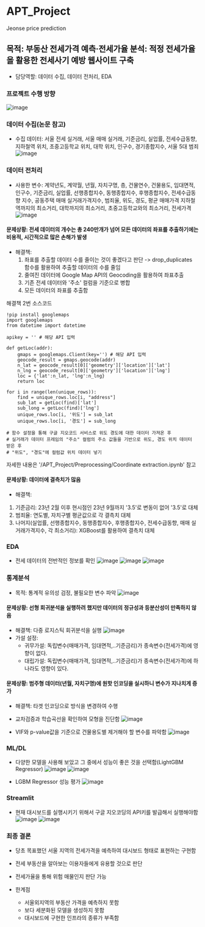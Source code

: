 # APT_Project
Jeonse price prediction

## 목적: 부동산 전세가격 예측·전세가율 분석: 적정 전세가율을 활용한 전세사기 예방 웹사이트 구축
- 담당역할: 데이터 수집, 데이터 전처리, EDA

### 프로젝트 수행 방향
![image](https://github.com/HSYhrae/APT_Project/assets/139428828/6a6a1cee-3bcb-4b1a-8623-2303eb2ac5fa)

### 데이터 수집(논문 참고)
- 수집 데이터: 서울 전세 실거래, 서울 매매 실거래, 기준금리, 실업률, 전세수급동향, 지하철역 위치, 초중고등학교 위치, 대학 위치, 인구수, 경기종합지수, 서울 5대 범죄
![image](https://github.com/HSYhrae/APT_Project/assets/139428828/08ac498b-1ee7-4b92-812c-0182a8e8ff4f)

### 데이터 전처리
- 사용한 변수: 계약년도, 계약월, 년월, 자치구명, 층, 건물연수, 건물용도, 임대면적, 인구수, 기준금리, 실업률, 선행종합지수, 동행종합지수, 후행종합지수, 전세수급동향 지수, 공동주택 매매 실거래가격지수, 범죄율, 위도, 경도, 평균 매매가격
지하철역까지의 최소거리, 대학까지의 최소거리, 초중고등학교와의 최소거리, 전세가격
![image](https://github.com/HSYhrae/APT_Project/assets/139428828/c33ea036-f7df-4a0e-a843-1bb61eb3c742)
#### 문제상황: 전세 데이터의 개수는 총 240만개가 넘어 모든 데이터의 좌표를 추출하기에는 비용적, 시간적으로 많은 손해가 발생
- 해결책:
  1. 좌표를 추출할 데이터 수를 줄이는 것이 좋겠다고 판단 -> drop_duplicates 함수를 활용하여 추출할 데이터의 수를 줄임
  2. 줄여진 데이터에 Google Map API의 Geocoding을 활용하여 좌표추출
  3. 기존 전세 데이터와 '주소' 컬럼을 기준으로 병합
  4. 모든 데이터의 좌표를 추출함
 
해결책 2번 소스코드
```
!pip install googlemaps
import googlemaps
from datetime import datetime

apikey = '' # 해당 API 입력

def getLoc(addr):
    gmaps = googlemaps.Client(key='') # 해당 API 입력
    geocode_result = gmaps.geocode(addr)
    n_lat = geocode_result[0]['geometry']['location']['lat']
    n_lng = geocode_result[0]['geometry']['location']['lng']
    loc = {'lat':n_lat, 'lng':n_lng}
    return loc

for i in range(len(unique_rows)):
    find = unique_rows.loc[i, "address"]
    sub_lat = getLoc(find)['lat']
    sub_long = getLoc(find)['lng']
    unique_rows.loc[i, '위도'] = sub_lat
    unique_rows.loc[i, '경도'] = sub_long

# 함수 설정을 통해 구글 지오코드 서비스로 위도 경도에 대한 데이터 가져온 후
# 실거래가 데이터 프레임의 "주소" 컬럼의 주소 값들을 기반으로 위도, 경도 위치 데이터 받은 후
# "위도", "경도"에 컬럼값 위치 데이터 넣기
```
자세한 내용은 '/APT_Project/Preprocessing/Coordinate extraction.ipynb' 참고  

#### 문제상황: 데이터에 결측치가 많음
- 해결책:
1. 기준금리: 23년 2월 이후 현시점인 23년 9월까지 '3.5'로 변동이 없어 '3.5'로 대체
2. 범죄율: 연도별, 자치구별 평균값으로 각 결측치 대체
3. 나머지(실업률, 선행종합지수, 동행종합지수, 후행종합지수, 전세수급동향, 매매 실거래가격지수, 각 최소거리): XGBoost를 활용하여 결측치 대체


### EDA
- 전세 데이터의 전반적인 정보를 확인
![image](https://github.com/HSYhrae/APT_Project/assets/139428828/5971044d-d7b8-41b0-883c-de8666700800)
![image](https://github.com/HSYhrae/APT_Project/assets/139428828/be4efff6-be05-4708-b345-c5da63e6dfd7)
![image](https://github.com/HSYhrae/APT_Project/assets/139428828/587800aa-bc1b-44fa-933c-cf4707e3b05f)


### 통계분석
- 목적: 통계적 유의성 검정, 불필요한 변수 파악
![image](https://github.com/HSYhrae/APT_Project/assets/139428828/f67cb3d4-9361-4cd2-850d-9b2ebe5868b6)
#### 문제상황: 선형 회귀분석을 실행하려 했지만 데이터의 정규성과 등분산성이 만족하지 않음
- 해결책: 다중 로지스틱 회귀분석을 실행
![image](https://github.com/HSYhrae/APT_Project/assets/139428828/6c1738d4-7def-47df-91ac-84e8e84ecbbd)
- 가설 설정:
  - 귀무가설: 독립변수(매매가격, 임대면적,..기준금리)가 종속변수(전세가격)에 영향이 없다.
  - 대립가설: 독립변수(매매가격, 임대면적,..기준금리)가 종속변수(전세가격)에 하나라도 영향이 있다.
#### 문제상황: 범주형 데이터(년월, 자치구명)에 원핫 인코딩을 실시하니 변수가 지나치게 증가
- 해결책: 타겟 인코딩으로 방식을 변경하여 수행

- 교차검증과 학습곡선을 확인하여 모형을 진단함
 ![image](https://github.com/HSYhrae/APT_Project/assets/139428828/b0811491-04c3-4783-a6bd-58b18787414b)

- VIF와 p-value값을 기준으로 건물용도별 제거해야 할 변수를 파악함
![image](https://github.com/HSYhrae/APT_Project/assets/139428828/6e2f41b3-0bfe-4592-8113-5b0885724bf7)



### ML/DL
- 다양한 모델을 사용해 보았고 그 중에서 성능이 좋은 것을 선택함(LightGBM Regressor)
![image](https://github.com/HSYhrae/APT_Project/assets/139428828/6efeb53a-0e73-4157-953d-3d984f436673)
![image](https://github.com/HSYhrae/APT_Project/assets/139428828/30349e79-222e-4335-b647-d4812ac2fab6)

- LGBM Regressor 성능 평가
![image](https://github.com/HSYhrae/APT_Project/assets/139428828/8afca21a-d541-4278-9a33-2575be21ddbf)


### Streamlit
- 현재 대시보드를 실행시키기 위해서 구글 지오코딩의 API키를 발급해서 실행해야함
![image](https://github.com/HSYhrae/APT_Project/assets/139428828/4376397e-5f0c-425c-be6c-1ff31ac91c54)
![image](https://github.com/HSYhrae/APT_Project/assets/139428828/46cf3c3b-ad31-435d-bdce-ea4723a79cc6)


### 최종 결론
- 당초 목표했던 서울 지역의 전세가격을 예측하여 대시보드 형태로 표현하는 구현함 
- 전세 부동산을 알아보는 이용자들에게 유용할 것으로 판단
- 전세가율을 통해 위험 매물인지 판단 가능

- 한계점
  - 서울외지역의 부동산 가격을 예측하지 못함
  - 보다 세분화된 모델을 생성하지 못함
  - 대시보드에 구현한 인프라의 종류가 부족함










